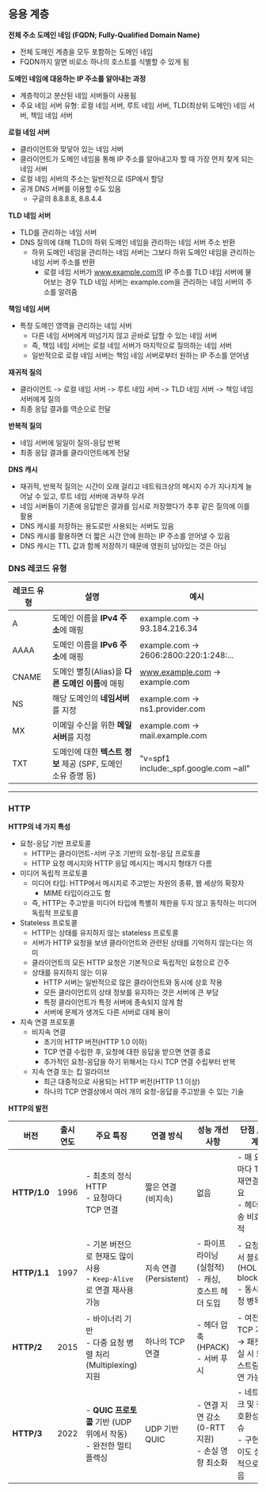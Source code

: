 ## 응용 계층

**전체 주소 도메인 네임 (FQDN; Fully-Qualified Domain Name)**

- 전체 도메인 계층을 모두 포함하는 도메인 네임
- FQDN까지 알면 비로소 하나의 호스트를 식별할 수 있게 됨

**도메인 네임에 대응하는 IP 주소를 알아내는 과정**

- 계층적이고 분산된 네임 서버들이 사용됨
- 주요 네임 서버 유형: 로컬 네임 서버, 루트 네임 서버, TLD(최상위 도메인) 네임 서버, 책임 네임 서버

**로컬 네임 서버**

- 클라이언트와 맞닿아 있는 네임 서버
- 클라이언트가 도메인 네임을 통해 IP 주소를 알아내고자 할 때 가장 먼저 찾게 되는 네임 서버
- 로컬 네임 서버의 주소는 일반적으로 ISP에서 할당
- 공개 DNS 서버를 이용할 수도 있음
    - 구글의 8.8.8.8, 8.8.4.4

**TLD 네임 서버**

- TLD를 관리하는 네임 서버
- DNS 질의에 대해 TLD의 하위 도메인 네임을 관리하는 네임 서버 주소 반환
    - 하위 도메인 네임을 관리하는 네임 서버는 그보다 하위 도메인 네임을 관리하는 네임 서버 주소를 반환
        - 로컬 네임 서버가 www.example.com의 IP 주소를 TLD 네임 서버에 물어보는 경우 TLD 네임 서버는 example.com을 관리하는 네임 서버의 주소를 알려줌

**책임 네임 서버**

- 특정 도메인 영역을 관리하는 네임 서버
    - 다른 네임 서버에게 떠넘기지 않고 곧바로 답할 수 있는 네임 서버
    - 즉, 책임 네임 서버는 로컬 네임 서버가 마지막으로 질의하는 네임 서버
    - 일반적으로 로컬 네임 서버는 책임 네임 서버로부터 원하는 IP 주소를 얻어냄

**재귀적 질의**

- 클라이언트 -> 로컬 네임 서버 -> 루트 네임 서버 -> TLD 네임 서버 -> 책임 네임 서버에게 질의
- 최종 응답 결과를 역순으로 전달

**반복적 질의**

- 네임 서버에 일일이 질의-응답 반복
- 최종 응답 결과를 클라이언트에게 전달

**DNS 캐시**

- 재귀적, 반복적 질의는 시간이 오래 걸리고 네트워크상의 메시지 수가 지나치게 늘어날 수 있고, 루트 네임 서버에 과부하 우려
- 네임 서버들이 기존에 응답받은 결과를 임시로 저장했다가 추후 같은 질의에 이를 활용
- DNS 캐시를 저장하는 용도로만 사용되는 서버도 있음
- DNS 캐시를 활용하면 더 짧은 시간 안에 원하는 IP 주소를 얻어낼 수 있음
- DNS 캐시는 TTL 값과 함께 저장하기 때문에 영원히 남아있는 것은 아님

### DNS 레코드 유형

| 레코드 유형 | 설명                                       | 예시                                    |
|--------|------------------------------------------|---------------------------------------|
| A      | 도메인 이름을 **IPv4 주소**에 매핑                  | example.com → 93.184.216.34           |
| AAAA   | 도메인 이름을 **IPv6 주소**에 매핑                  | example.com → 2606:2800:220:1:248:... |
| CNAME  | 도메인 별칭(Alias)을 **다른 도메인 이름**에 매핑         | www.example.com → example.com         |
| NS     | 해당 도메인의 **네임서버**를 지정                     | example.com → ns1.provider.com        |
| MX     | 이메일 수신을 위한 **메일 서버**를 지정                 | example.com → mail.example.com        |
| TXT    | 도메인에 대한 **텍스트 정보** 제공 (SPF, 도메인 소유 증명 등) | "v=spf1 include:_spf.google.com ~all" |

---

### HTTP

**HTTP의 네 가지 특성**

- 요청-응답 기반 프로토콜
    - HTTP는 클라이언트-서버 구조 기반의 요청-응답 프로토콜
    - HTTP 요청 메시지와 HTTP 응답 메시지는 메시지 형태가 다름
- 미디어 독립적 프로토콜
    - 미디어 타입: HTTP에서 메시지로 주고받는 자원의 종류, 웹 세상의 확장자
        - MIME 타입이라고도 함
    - 즉, HTTP는 주고받을 미디어 타입에 특별히 제한을 두지 않고 동작하는 미디어 독립적 프로토콜
- Stateless 프로토콜
    - HTTP는 상태를 유지하지 않는 stateless 프로토콜
    - 서버가 HTTP 요청을 보낸 클라이언트와 관련된 상태를 기억하지 않는다는 의미
    - 클라이언트의 모든 HTTP 요청은 기본적으로 독립적인 요청으로 간주
    - 상태를 유지하지 않는 이유
        - HTTP 서버는 일반적으로 많은 클라이언트와 동시에 상호 작용
        - 모든 클라이언트의 상태 정보를 유지하는 것은 서버에 큰 부담
        - 특정 클라이언트가 특정 서버에 종속되지 않게 함
        - 서버에 문제가 생겨도 다른 서버로 대체 용이
- 지속 연결 프로토콜
    - 비지속 연결
        - 초기의 HTTP 버전(HTTP 1.0 이하)
        - TCP 연결 수립한 후, 요청에 대한 응답을 받으면 연결 종료
        - 추가적인 요청-응답을 하기 위해서는 다시 TCP 연결 수립부터 반복
    - 지속 연결 또는 킵 얼라이브
        - 최근 대중적으로 사용되는 HTTP 버전(HTTP 1.1 이상)
        - 하나의 TCP 연결상에서 여러 개의 요청-응답을 주고받을 수 있는 기술

**HTTP의 발전**

| 버전           | 출시 연도 | 주요 특징                                            | 연결 방식              | 성능 개선 사항                             | 단점 / 한계                                  |
|--------------|-------|--------------------------------------------------|--------------------|--------------------------------------|------------------------------------------|
| **HTTP/1.0** | 1996  | - 최초의 정식 HTTP<br>- 요청마다 TCP 연결                   | 짧은 연결 (비지속)        | 없음                                   | - 매 요청마다 TCP 재연결 필요<br>- 헤더 전송 비효율적      |
| **HTTP/1.1** | 1997  | - 기본 버전으로 현재도 많이 사용<br>- `Keep-Alive`로 연결 재사용 가능 | 지속 연결 (Persistent) | - 파이프라이닝 (실험적)<br>- 캐싱, 호스트 헤더 도입    | - 요청 순서 블로킹 (HOL blocking)<br>- 동시 요청 병목 |
| **HTTP/2**   | 2015  | - 바이너리 기반<br>- 다중 요청 병렬 처리 (Multiplexing) 지원     | 하나의 TCP 연결         | - 헤더 압축 (HPACK)<br>- 서버 푸시           | - 여전히 TCP 기반 → 패킷 손실 시 모든 스트림 지연 가능성     |
| **HTTP/3**   | 2022  | - **QUIC 프로토콜** 기반 (UDP 위에서 작동)<br>- 완전한 멀티플렉싱   | UDP 기반 QUIC        | - 연결 지연 감소 (0-RTT 지원)<br>- 손실 영향 최소화 | - 네트워크 및 장비 호환성 이슈<br>- 구현 난이도 상대적으로 높음  |


